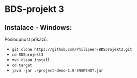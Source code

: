 # BDS-projekt 3

Instalace - Windows:
------------------
Posloupnost příkazů:
- `git clone https://github.com/Philipeer/BDSprojekt3.git`
- `cd BDSprojekt3`
- `mvn clean install`
- `cd target`
- `java -jar .\project-demo-1.0-SNAPSHOT.jar`
